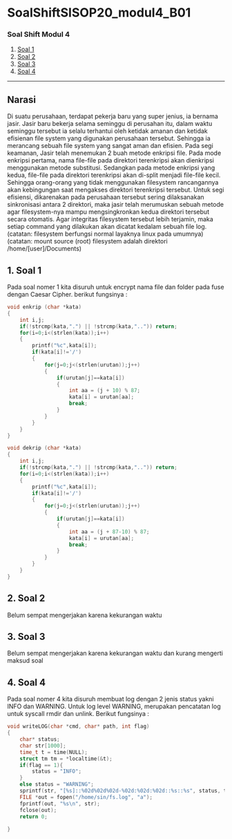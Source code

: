 
# SoalShiftSISOP20_modul4_B01
### Soal Shift Modul 4
1. [Soal 1](#1-soal-1)
2. [Soal 2](#2-soal-2)
3. [Soal 3](#3-soal-3)
4. [Soal 4](#4-soal-4)
---
## Narasi
Di suatu perusahaan, terdapat pekerja baru yang super jenius, ia bernama jasir. Jasir baru bekerja selama seminggu di perusahan itu, dalam waktu seminggu tersebut ia selalu terhantui oleh ketidak amanan dan ketidak efisienan file system yang digunakan perusahaan tersebut. Sehingga ia merancang sebuah file system yang sangat aman dan efisien. Pada segi keamanan, Jasir telah menemukan 2 buah metode enkripsi file. Pada mode enkripsi pertama, nama file-file pada direktori terenkripsi akan dienkripsi menggunakan metode substitusi. Sedangkan pada metode enkripsi yang kedua, file-file pada direktori terenkripsi akan di-split menjadi file-file kecil. Sehingga orang-orang yang tidak menggunakan filesystem rancangannya akan kebingungan saat mengakses direktori terenkripsi tersebut. Untuk segi efisiensi, dikarenakan pada perusahaan tersebut sering dilaksanakan sinkronisasi antara 2 direktori, maka jasir telah merumuskan sebuah metode agar filesystem-nya mampu mengsingkronkan kedua direktori tersebut secara otomatis. Agar integritas filesystem tersebut lebih terjamin, maka setiap command yang dilakukan akan dicatat kedalam sebuah file log. (catatan: filesystem berfungsi normal layaknya linux pada umumnya) (catatan: mount source (root) filesystem adalah direktori /home/[user]/Documents)
## 1. Soal 1
Pada soal nomer 1 kita disuruh untuk encrypt nama file dan folder pada fuse dengan Caesar Cipher. berikut fungsinya : 
```c
void enkrip (char *kata)
{
	int i,j;
	if(!strcmp(kata,".") || !strcmp(kata,"..")) return;
	for(i=0;i<(strlen(kata));i++)
	{
		printf("%c",kata[i]);
		if(kata[i]!='/')
		{
			for(j=0;j<(strlen(urutan));j++)
			{
				if(urutan[j]==kata[i])
				{
					int aa = (j + 10) % 87;
					kata[i] = urutan[aa];
					break;
				}
			}
		}	
	}
}

void dekrip (char *kata)
{
	int i,j;
	if(!strcmp(kata,".") || !strcmp(kata,"..")) return;
	for(i=0;i<(strlen(kata));i++)
	{
		printf("%c",kata[i]);
		if(kata[i]!='/')
		{
			for(j=0;j<(strlen(urutan));j++)
			{
				if(urutan[j]==kata[i])
				{
					int aa = (j + 87-10) % 87;
					kata[i] = urutan[aa];
					break;
				}
			}
		}	
	}
}
```
## 2. Soal 2
Belum sempat mengerjakan karena kekurangan waktu
## 3. Soal 3
Belum sempat mengerjakan karena kekurangan waktu dan kurang mengerti maksud soal
## 4. Soal 4
Pada soal nomer 4 kita disuruh membuat log dengan 2 jenis status yakni INFO dan WARNING. Untuk log level WARNING, merupakan pencatatan log untuk syscall rmdir dan unlink. Berikut fungsinya :
```c
void writeLOG(char *cmd, char* path, int flag)
{
    char* status;
    char str[1000];
    time_t t = time(NULL);
    struct tm tm = *localtime(&t);
	if(flag == 1){
		status = "INFO";
	}
	else status = "WARNING";
    sprintf(str, "[%s]::%02d%02d%02d-%02d:%02d:%02d::%s::%s", status, tm.tm_year, tm.tm_mon, tm.tm_mday, tm.tm_hour, tm.tm_min, tm.tm_sec, cmd, path);
    FILE *out = fopen("/home/sin/fs.log", "a");  
    fprintf(out, "%s\n", str);  
    fclose(out);  
    return 0;
    
}
```
